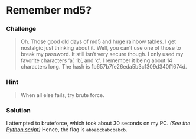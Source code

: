 # Remember md5?

### Challenge
> Oh. Those good old days of md5 and huge rainbow tables. I get nostalgic just thinking about it. Well, you can’t use one of those to break my password. It still isn’t very secure though. I only used my favorite characters ‘a’, ‘b’, and ‘c’. I remember it being about 14 characters long. The hash is 1b657b7fe26eda5b3c1309d340f1674d.

### Hint
> When all else fails, try brute force.

### Solution
I attempted to bruteforce, which took about 30 seconds on my PC. 
*(See the [Python script](bruteforce.py))*
Hence, the flag is `abbabcbabcbabcb`.